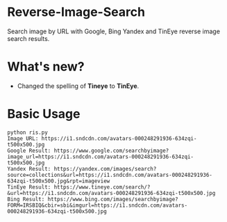 # Reverse-Image-Search
Search image by URL with Google, Bing Yandex and TinEye reverse image search results.

# What's new?
- Changed the spelling of **Tineye** to **TinEye**.

# Basic Usage
```
python ris.py
Image URL: https://i1.sndcdn.com/avatars-000248291936-634zqi-t500x500.jpg
Google Result: https://www.google.com/searchbyimage?image_url=https://i1.sndcdn.com/avatars-000248291936-634zqi-t500x500.jpg
Yandex Result: https://yandex.com/images/search?source=collections&url=https://i1.sndcdn.com/avatars-000248291936-634zqi-t500x500.jpg&rpt=imageview
TinEye Result: https://www.tineye.com/search/?&url=https://i1.sndcdn.com/avatars-000248291936-634zqi-t500x500.jpg
Bing Result: https://www.bing.com/images/searchbyimage?FORM=IRSBIQ&cbir=sbi&imgurl=https://i1.sndcdn.com/avatars-000248291936-634zqi-t500x500.jpg
```
